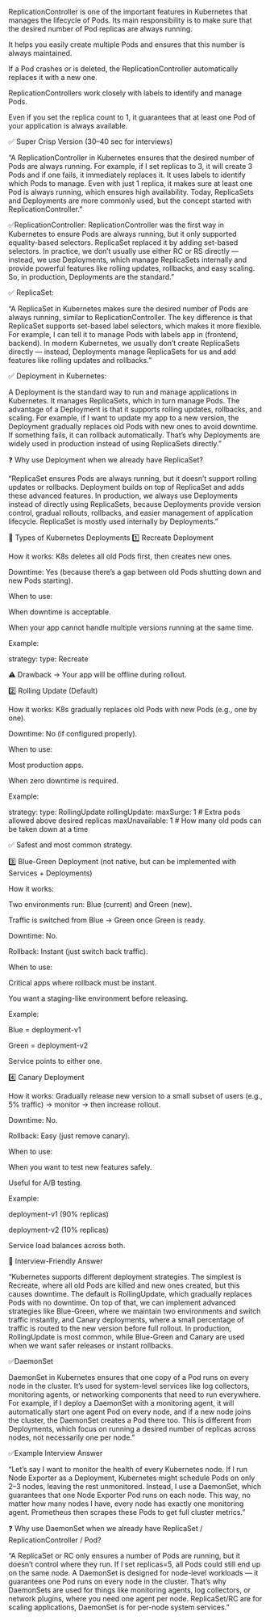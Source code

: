 ReplicationController is one of the important features in Kubernetes that manages the lifecycle of Pods. Its main responsibility is to make sure that the desired number of Pod replicas are always running.

It helps you easily create multiple Pods and ensures that this number is always maintained.

If a Pod crashes or is deleted, the ReplicationController automatically replaces it with a new one.

ReplicationControllers work closely with labels to identify and manage Pods.

Even if you set the replica count to 1, it guarantees that at least one Pod of your application is always available.

✅ Super Crisp Version (30–40 sec for interviews)

“A ReplicationController in Kubernetes ensures that the desired number of Pods are always running. For example, if I set replicas to 3, it will create 3 Pods and if one fails, it immediately replaces it. It uses labels to identify which Pods to manage. Even with just 1 replica, it makes sure at least one Pod is always running, which ensures high availability. Today, ReplicaSets and Deployments are more commonly used, but the concept started with ReplicationController.”

✅ReplicationController: 
ReplicationController was the first way in Kubernetes to ensure Pods are always running, but it only supported equality-based selectors. ReplicaSet replaced it by adding set-based selectors. In practice, we don’t usually use either RC or RS directly — instead, we use Deployments, which manage ReplicaSets internally and provide powerful features like rolling updates, rollbacks, and easy scaling. So, in production, Deployments are the standard.”


✅ ReplicaSet:

“A ReplicaSet in Kubernetes makes sure the desired number of Pods are always running, similar to ReplicationController. The key difference is that ReplicaSet supports set-based label selectors, which makes it more flexible. For example, I can tell it to manage Pods with labels app in (frontend, backend). In modern Kubernetes, we usually don’t create ReplicaSets directly — instead, Deployments manage ReplicaSets for us and add features like rolling updates and rollbacks.”


✅ Deployment in Kubernetes:

A Deployment is the standard way to run and manage applications in Kubernetes. It manages ReplicaSets, which in turn manage Pods. The advantage of a Deployment is that it supports rolling updates, rollbacks, and scaling. For example, if I want to update my app to a new version, the Deployment gradually replaces old Pods with new ones to avoid downtime. If something fails, it can rollback automatically. That’s why Deployments are widely used in production instead of using ReplicaSets 
directly.”

❓ Why use Deployment when we already have ReplicaSet?

“ReplicaSet ensures Pods are always running, but it doesn’t support rolling updates or rollbacks. Deployment builds on top of ReplicaSet and adds these advanced features. In production, we always use Deployments instead of directly using ReplicaSets, because Deployments provide version control, gradual rollouts, rollbacks, and easier management of application lifecycle. ReplicaSet is mostly used internally by Deployments.”


🚀 Types of Kubernetes Deployments
1️⃣ Recreate Deployment

How it works: K8s deletes all old Pods first, then creates new ones.

Downtime: Yes (because there’s a gap between old Pods shutting down and new Pods starting).

When to use:

When downtime is acceptable.

When your app cannot handle multiple versions running at the same time.

Example:

strategy:
  type: Recreate


⚠️ Drawback → Your app will be offline during rollout.

2️⃣ Rolling Update (Default)

How it works: K8s gradually replaces old Pods with new Pods (e.g., one by one).

Downtime: No (if configured properly).

When to use:

Most production apps.

When zero downtime is required.

Example:

strategy:
  type: RollingUpdate
  rollingUpdate:
    maxSurge: 1       # Extra pods allowed above desired replicas
    maxUnavailable: 1 # How many old pods can be taken down at a time


✅ Safest and most common strategy.

3️⃣ Blue-Green Deployment (not native, but can be implemented with Services + Deployments)

How it works:

Two environments run: Blue (current) and Green (new).

Traffic is switched from Blue → Green once Green is ready.

Downtime: No.

Rollback: Instant (just switch back traffic).

When to use:

Critical apps where rollback must be instant.

You want a staging-like environment before releasing.

Example:

Blue = deployment-v1

Green = deployment-v2

Service points to either one.

4️⃣ Canary Deployment

How it works: Gradually release new version to a small subset of users (e.g., 5% traffic) → monitor → then increase rollout.

Downtime: No.

Rollback: Easy (just remove canary).

When to use:

When you want to test new features safely.

Useful for A/B testing.

Example:

deployment-v1 (90% replicas)

deployment-v2 (10% replicas)

Service load balances across both.

📝 Interview-Friendly Answer

“Kubernetes supports different deployment strategies. The simplest is Recreate, where all old Pods are killed and new ones created, but this causes downtime. The default is RollingUpdate, which gradually replaces Pods with no downtime. On top of that, we can implement advanced strategies like Blue-Green, where we maintain two environments and switch traffic instantly, and Canary deployments, where a small percentage of traffic is routed to the new version before full rollout. In production, RollingUpdate is most common, while Blue-Green and Canary are used when we want safer releases or instant rollbacks.


 ✅DaemonSet
 
DaemonSet in Kubernetes ensures that one copy of a Pod runs on every node in the cluster. It’s used for system-level services like log collectors, monitoring agents, or networking components that need to run everywhere. For example, if I deploy a DaemonSet with a monitoring agent, it will automatically start one agent Pod on every node, and if a new node joins the cluster, the DaemonSet creates a Pod there too. This is different from Deployments, which focus on running a desired number of replicas across nodes, not necessarily one per node.”

✅Example Interview Answer

“Let’s say I want to monitor the health of every Kubernetes node. If I run Node Exporter as a Deployment, Kubernetes might schedule Pods on only 2–3 nodes, leaving the rest unmonitored. Instead, I use a DaemonSet, which guarantees that one Node Exporter Pod runs on each node. This way, no matter how many nodes I have, every node has exactly one monitoring agent. Prometheus then scrapes these Pods to get full cluster metrics.”

❓ Why use DaemonSet when we already have ReplicaSet / ReplicationController / Pod?

“A ReplicaSet or RC only ensures a number of Pods are running, but it doesn’t control where they run. If I set replicas=5, all Pods could still end up on the same node. A DaemonSet is designed for node-level workloads — it guarantees one Pod runs on every node in the cluster. That’s why DaemonSets are used for things like monitoring agents, log collectors, or network plugins, where you need one agent per node. ReplicaSet/RC are for scaling applications, DaemonSet is for per-node system services.”



